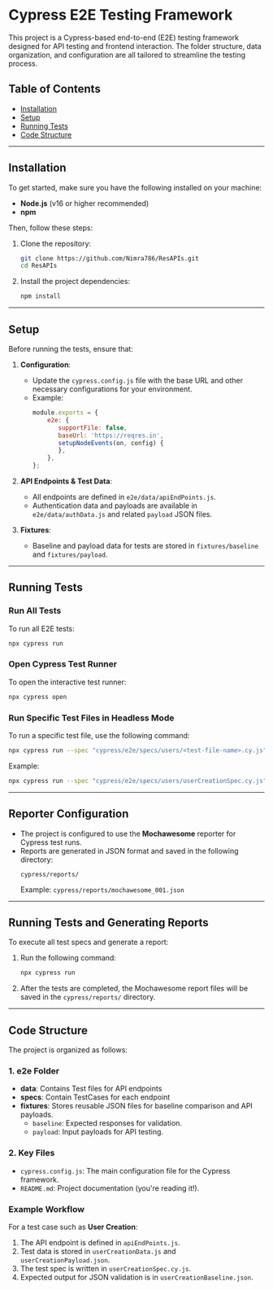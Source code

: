 # Cypress E2E Testing Framework

This project is a Cypress-based end-to-end (E2E) testing framework designed for API testing and frontend interaction. The folder structure, data organization, and configuration are all tailored to streamline the testing process.

## Table of Contents

- [Installation](#installation)
- [Setup](#setup)
- [Running Tests](#running-tests)
- [Code Structure](#code-structure)

---

## Installation

To get started, make sure you have the following installed on your machine:

- **Node.js** (v16 or higher recommended)
- **npm**

Then, follow these steps:

1. Clone the repository:
   ```bash
   git clone https://github.com/Nimra786/ResAPIs.git
   cd ResAPIs
   ```

2. Install the project dependencies:
   ```bash
   npm install
   ```
---

## Setup

Before running the tests, ensure that:

1. **Configuration**:
   - Update the `cypress.config.js` file with the base URL and other necessary configurations for your environment.
   - Example:
     ```javascript
     module.exports = {
         e2e: {
            supportFile: false,
            baseUrl: 'https://reqres.in',
            setupNodeEvents(on, config) {
            },
         },
     };
     ```

2. **API Endpoints & Test Data**:
   - All endpoints are defined in `e2e/data/apiEndPoints.js`.
   - Authentication data and payloads are available in `e2e/data/authData.js` and related `payload` JSON files.

3. **Fixtures**:
   - Baseline and payload data for tests are stored in `fixtures/baseline` and `fixtures/payload`.

---

## Running Tests

### Run All Tests
To run all E2E tests:
```bash
npx cypress run
```

### Open Cypress Test Runner
To open the interactive test runner:
```bash
npx cypress open
```

### Run Specific Test Files in Headless Mode
To run a specific test file, use the following command:
```bash
npx cypress run --spec "cypress/e2e/specs/users/<test-file-name>.cy.js"
```

Example:
```bash
npx cypress run --spec "cypress/e2e/specs/users/userCreationSpec.cy.js"
```

---

## Reporter Configuration

- The project is configured to use the **Mochawesome** reporter for Cypress test runs.
- Reports are generated in JSON format and saved in the following directory:
  ```
  cypress/reports/
  ```
  Example: `cypress/reports/mochawesome_001.json`

---

## Running Tests and Generating Reports

To execute all test specs and generate a report:

1. Run the following command:
   ```bash
   npx cypress run
   ```

2. After the tests are completed, the Mochawesome report files will be saved in the `cypress/reports/` directory.

---

## Code Structure

The project is organized as follows:

### 1. **e2e Folder**
   - **data**: Contains Test files for API endpoints
   - **specs**: Contain TestCases for each endpoint
   - **fixtures**: Stores reusable JSON files for baseline comparison and API payloads.
     - `baseline`: Expected responses for validation.
     - `payload`: Input payloads for API testing.

### 2. **Key Files**
   - `cypress.config.js`: The main configuration file for the Cypress framework.
   - `README.md`: Project documentation (you're reading it!).

### Example Workflow
For a test case such as **User Creation**:
1. The API endpoint is defined in `apiEndPoints.js`.
2. Test data is stored in `userCreationData.js` and `userCreationPayload.json`.
3. The test spec is written in `userCreationSpec.cy.js`.
4. Expected output for JSON validation is in `userCreationBaseline.json`.
